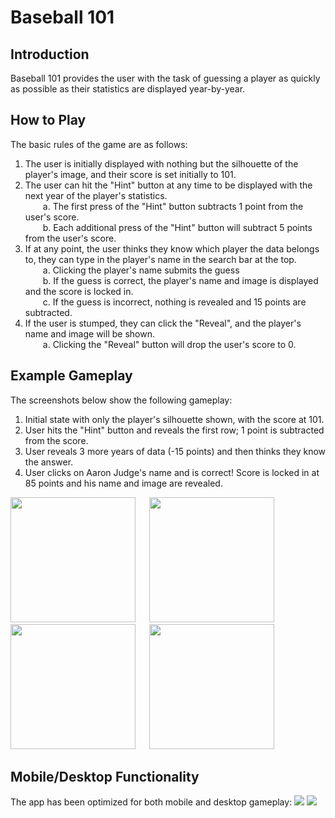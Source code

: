 # Baseball 101

## Introduction
Baseball 101 provides the user with the task of guessing a player as quickly as possible as their statistics are displayed year-by-year.

## How to Play
The basic rules of the game are as follows:
1. The user is initially displayed with nothing but the silhouette of the player's image, and their score is set initially to 101.
2. The user can hit the "Hint" button at any time to be displayed with the next year of the player's statistics.
<br>&emsp;&emsp;a. The first press of the "Hint" button subtracts 1 point from the user's score.
<br>&emsp;&emsp;b. Each additional press of the "Hint" button will subtract 5 points from the user's score.
4. If at any point, the user thinks they know which player the data belongs to, they can type in the player's name in the search bar at the top.
<br>&emsp;&emsp;a. Clicking the player's name submits the guess
<br>&emsp;&emsp;b. If the guess is correct, the player's name and image is displayed and the score is locked in.
<br>&emsp;&emsp;c. If the guess is incorrect, nothing is revealed and 15 points are subtracted.
5. If the user is stumped, they can click the "Reveal", and the player's name and image will be shown.
<br>&emsp;&emsp;a. Clicking the "Reveal" button will drop the user's score to 0.

## Example Gameplay
The screenshots below show the following gameplay:
1. Initial state with only the player's silhouette shown, with the score at 101.
2. User hits the "Hint" button and reveals the first row; 1 point is subtracted from the score.
3. User reveals 3 more years of data (-15 points) and then thinks they know the answer.
4. User clicks on Aaron Judge's name and is correct! Score is locked in at 85 points and his name and image are revealed.
<img src="https://github.com/bwiss11/Baseball-101/assets/79183545/882d2c44-ff9f-4deb-bb87-8006c45cdc0f" width=200>
&emsp;
<img src="https://github.com/bwiss11/Baseball-101/assets/79183545/729e0850-c693-4a6f-ad6e-6366bf69e5d0" width=200>
&emsp;
<img src="https://github.com/bwiss11/Baseball-101/assets/79183545/c3298958-8cb1-48ce-88b2-e3341553e6d5" width=200>
&emsp;
<img src="https://github.com/bwiss11/Baseball-101/assets/79183545/868a6064-8296-4ce8-bd5c-838de4e8a6d1" width=200>

## Mobile/Desktop Functionality
The app has been optimized for both mobile and desktop gameplay:
<img src="https://github.com/bwiss11/Baseball-101/assets/79183545/ac1f7343-9c2b-49a6-a30d-24b5edbbbc4a">
<img src="https://github.com/bwiss11/Baseball-101/assets/79183545/670db983-cba7-4b02-88c5-22bc18877adb">
